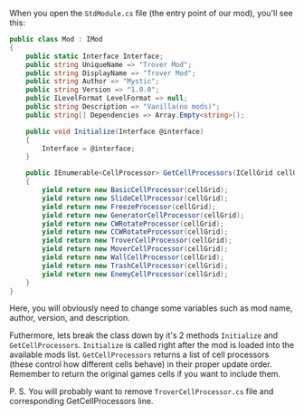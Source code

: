 When you open the `StdModule.cs` file (the entry point of our mod), you'll see this:
```cs
public class Mod : IMod
{
    public static Interface Interface;
    public string UniqueName => "Trover Mod";
    public string DisplayName => "Trover Mod";
    public string Author => "Mystic";
    public string Version => "1.0.0";
    public ILevelFormat LevelFormat => null;
    public string Description => "Vanilla(no mods)";
    public string[] Dependencies => Array.Empty<string>();

    public void Initialize(Interface @interface)
    {
        Interface = @interface;
    }

    public IEnumerable<CellProcessor> GetCellProcessors(ICellGrid cellGrid)
    {
        yield return new BasicCellProcessor(cellGrid);
        yield return new SlideCellProcessor(cellGrid);
        yield return new FreezeProcessor(cellGrid);
        yield return new GeneratorCellProcessor(cellGrid);
        yield return new CWRotateProcessor(cellGrid);
        yield return new CCWRotateProcessor(cellGrid);
        yield return new TroverCellProcessor(cellGrid);
        yield return new MoverCellProcessor(cellGrid);
        yield return new WallCellProcessor(cellGrid);
        yield return new TrashCellProcessor(cellGrid);
        yield return new EnemyCellProcessor(cellGrid);
    }
}
```

Here, you will obviously need to change some variables such as mod name, author, version, and description.

Futhermore, lets break the class down by it's 2 methods `Initialize` and `GetCellProcessors`.
`Initialize` is called right after the mod is loaded into the available mods list.
`GetCellProcessors` returns a list of cell processors (these control how different cells behave) in their proper update order. Remember to return the original games cells if you want to include them.

P. S. You will probably want to remove `TroverCellProcessor.cs` file and corresponding GetCellProcessors line.

